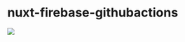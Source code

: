 # nuxt-firebase-githubactions

![](https://github.com/so-heee/nuxt-firebase-githubactions/workflows/firebase-CI/badge.svg)
